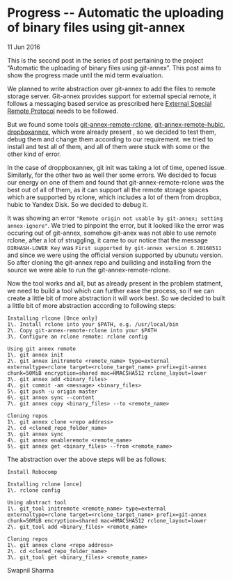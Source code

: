 # Progress -- Automatic the uploading of binary files using git-annex

<span class="post-date">11 Jun 2016</span>

This is the second post in the series of post pertaining to the project “Automatic the uploading of binary files using git-annex”. This post aims to show the progress made until the mid term evaluation.

We planned to write abstraction over git-annex to add the files to remote storage server. Git-annex provides support for external special remote, it follows a messaging based service as prescribed here [External Special Remote Protocol](https://git-annex.branchable.com/design/external_special_remote_protocol/) needs to be followed.

But we found some tools [git-annex-remote-rclone](https://github.com/DanielDent/git-annex-remote-rclone), [git-annex-remote-hubic](https://github.com/Schnouki/git-annex-remote-hubic), [dropboxannex](https://github.com/TobiasTheViking/dropboxannex), which were already present , so we decided to test them, debug them and change them according to our requirement. we tried to install and test all of them, and all of them were stuck with some or the other kind of error.

In the case of droppboxannex, git init was taking a lot of time, opened issue. Similarly, for the other two as well ther some errors. We decided to focus our energy on one of them and found that git-annex-remote-rclone was the best out of all of them, as it can support all the remote storage spaces which are supported by rclone, which includes a lot of them from dropbox, hubic to Yandex Disk. So we decided to debug it.

It was showing an error `"Remote origin not usable by git-annex; setting annex-ignore"`. We tried to pinpoint the error, but it looked like the error was occuring out of git-annex, somehow git-anex was not able to use remote rclone, after a lot of struggling, it came to our notice that the message `DIRHASH-LOWER Key` was `First supported by git-annex version 6.20160511` and since we were using the official version supported by ubunutu version. So after cloning the git-annex repo and builiding and installing from the source we were able to run the git-annex-remote-rclone.

Now the tool works and all, but as already present in the problem statment, we need to build a tool which can further ease the process, so if we can create a little bit of more abstraction it will work best. So we decided to built a little bit of more abstraction according to following steps:

<div class="highlighter-rouge">

```
Installing rlcone [Once only]
1\. Install rclone into your $PATH, e.g. /usr/local/bin
2\. Copy git-annex-remote-rclone into your $PATH
3\. Configure an rclone remote: rclone config

Using git annex remote
1\. git annex init
2\. git annex initremote <remote_name> type=external externaltype=rclone target=<rclone_target_name> prefix=git-annex chunk=50MiB encryption=shared mac=HMACSHA512 rclone_layout=lower
3\. git annex add <binary_files>
4\. git commit -am <message> <binary_files>
5\. git push -u origin master
6\. git annex sync --content
7\. git annex copy <binary_files> --to <remote_name>

Cloning repos
1\. git annex clone <repo address>
2\. cd <cloned_repo_folder_name>
3\. git annex sync
4\. git annex enableremote <remote_name>
5\. git annex get <binary_files> --from <remote_name>

```

</div>

The abstraction over the above steps will be as follows:

<div class="highlighter-rouge">

```
Install Robocomp

Installing rclone [once]
1\. rclone config

Using abstract tool
1\. git_tool initremote <remote_name> type=external externaltype=rclone target=<rclone_target_name> prefix=git-annex chunk=50MiB encryption=shared mac=HMACSHA512 rclone_layout=lower
2\. git_tool add <binary_files> <remote_name>

Cloning repos
1\. git annex clone <repo address>
2\. cd <cloned_repo_folder_name>
3\. git_tool get <binary_files> <remote_name>

```

</div>

Swapnil Sharma